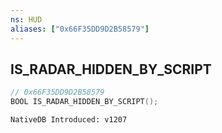 ```yaml
---
ns: HUD
aliases: ["0x66F35DD9D2B58579"]
---
```

## IS_RADAR_HIDDEN_BY_SCRIPT

```c
// 0x66F35DD9D2B58579
BOOL IS_RADAR_HIDDEN_BY_SCRIPT();
```

```
NativeDB Introduced: v1207
```

